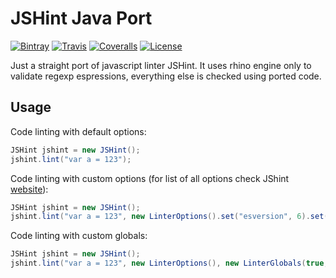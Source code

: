 # JSHint Java Port

[![Bintray](https://img.shields.io/bintray/v/jshaptic/maven/jshint-javaport.svg?style=flat-square)](https://bintray.com/jshaptic/maven/jshint-javaport/_latestVersion)
[![Travis](https://img.shields.io/travis/jshaptic/jshint-javaport.svg?style=flat-square)](https://travis-ci.org/jshaptic/jshint-javaport)
[![Coveralls](https://img.shields.io/coveralls/jshaptic/jshint-javaport.svg?style=flat-square)](https://coveralls.io/github/jshaptic/jshint-javaport)
[![License](https://img.shields.io/github/license/jshaptic/jshint-javaport.svg?style=flat-square)](https://opensource.org/licenses/MIT)

Just a straight port of javascript linter JSHint. It uses rhino engine only to validate regexp espressions,
everything else is checked using ported code.

## Usage

Code linting with default options:
```java
JSHint jshint = new JSHint();
jshint.lint("var a = 123");
```

Code linting with custom options (for list of all options check JShint [website](http://jshint.com/docs/options/)):
```java
JSHint jshint = new JSHint();
jshint.lint("var a = 123", new LinterOptions().set("esversion", 6).set("strict", false));
```

Code linting with custom globals:
```java
JSHint jshint = new JSHint();
jshint.lint("var a = 123", new LinterOptions(), new LinterGlobals(true, "JSON", "_"));
```